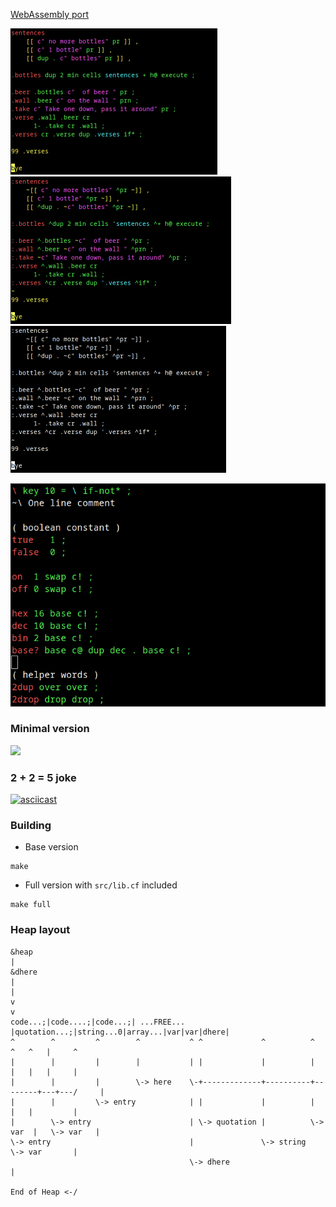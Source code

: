 [WebAssembly port](https://pbrochard.github.io/colorforth-pbr/wasm/colorforth.html)

![](doc/99-bottles-color.png?raw=true) ![](doc/99-bottles-prefix-color.png?raw=true) ![](doc/99-bottles-nocolor.png?raw=true)

![](doc/lib.png?raw=true)

### Minimal version
![](doc/screenshot-minimal.png?raw=true)

### 2 + 2 = 5 joke
[![asciicast](https://asciinema.org/a/4Pj6f2zWerSnvbOEDZOoDFH38.svg)](https://asciinema.org/a/4Pj6f2zWerSnvbOEDZOoDFH38)

### Building

- Base version

```
make
```

- Full version with `src/lib.cf` included

```
make full
```

### Heap layout

```
&heap
|                                                                                  &dhere
|                                                                                    |
v                                                                                    v
code...;|code....;|code...;| ...FREE...  |quotation...;|string...0|array...|var|var|dhere|
^        ^         ^        ^           ^ ^             ^          ^        ^   ^   |     ^
|        |         |        |           | |             |          |        |   |   |     |
|        |         |        \-> here    \-+-------------+----------+--------+---+---/     |
|        |         \-> entry            | |             |          |        |   |         |
|        \-> entry                      | \-> quotation |          \-> var  |   \-> var   |
\-> entry                               |               \-> string          \-> var       |
                                        \-> dhere                                         |
                                                                            End of Heap <-/
```
